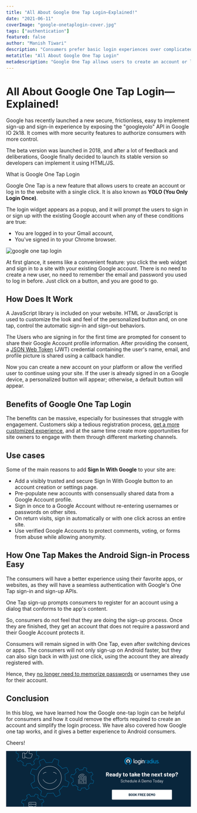 ```yaml
---
title: "All About Google One Tap Login—Explained!"
date: "2021-06-11"
coverImage: "google-onetaplogin-cover.jpg"
tags: ["authentication"]
featured: false 
author: "Manish Tiwari"
description: "Consumers prefer basic login experiences over complicated signup procedures. The Google One-Tap Login feature, available on Android phones, allows users to quickly sign up for apps or web services with their Google credentials without creating an account."
metatitle: "All About Google One Tap Login"
metadescription: "Google One Tap allows users to create an account or log in to the website with a single click. Here’s everything you need to know about Google One Tap Login. "
---
```


# All About Google One Tap Login—Explained!

Google has recently launched a new secure, frictionless, easy to implement sign-up and sign-in experience by exposing the "googleyolo" API in Google IO 2k18. It comes with more security features to authorize consumers with more control. 

The beta version was launched in 2018, and after a lot of feedback and deliberations, Google finally decided to launch its stable version so developers can implement it using HTML/JS.

What is Google One Tap Login 

Google One Tap is a new feature that allows users to create an account or log in to the website with a single click. It is also known as **YOLO (You Only Login Once)**.

The login widget appears as a popup, and it will prompt the users to sign in or sign up with the existing Google account when any of these conditions are true:


*   You are logged in to your Gmail account,
*   You've signed in to your Chrome browser.

![google one tap login](https://apidocs.lrcontent.com/images/google-onetap_2382160c344fde5f388.16537804.jpg "google one tap login")

At first glance, it seems like a convenient feature: you click the web widget and sign in to a site with your existing Google account. There is no need to create a new user, no need to remember the email and password you used to log in before. Just click on a button, and you are good to go.


## How Does It Work

A JavaScript library is included on your website. HTML or JavaScript is used to customize the look and feel of the personalized button and, on one tap, control the automatic sign-in and sign-out behaviors.

The Users who are signing in for the first time are prompted for consent to share their Google Account profile information. After providing the consent, a [JSON Web Token](https://www.loginradius.com/blog/async/jwt/) (JWT) credential containing the user's name, email, and profile picture is shared using a callback handler. 

Now you can create a new account on your platform or allow the verified user to continue using your site. If the user is already signed in on a Google device, a personalized button will appear; otherwise, a default button will appear.


## Benefits of Google One Tap Login

The benefits can be massive, especially for businesses that struggle with engagement. Customers skip a tedious registration process, [get a more customized experience](https://www.loginradius.com/customer-experience-solutions/), and at the same time create more opportunities for site owners to engage with them through different marketing channels.


## Use cases

Some of the main reasons to add **Sign In With Google** to your site are:



- Add a visibly trusted and secure Sign In With Google button to an account creation or settings page.
- Pre-populate new accounts with consensually shared data from a Google Account profile.
- Sign in once to a Google Account without re-entering usernames or passwords on other sites.
- On return visits, sign in automatically or with one click across an entire site.
- Use verified Google Accounts to protect comments, voting, or forms from abuse while allowing anonymity.


## How One Tap Makes the Android Sign-in Process Easy

The consumers will have a better experience using their favorite apps, or websites, as they will have a seamless authentication with Google's One Tap sign-in and sign-up APIs.

One Tap sign-up prompts consumers to register for an account using a dialog that conforms to the app's content. 

So, consumers do not feel that they are doing the sign-up process. Once they are finished, they get an account that does not require a password and their Google Account protects it.

Consumers will remain signed in with One Tap, even after switching devices or apps. The consumers will not only sign-up on Android faster, but they can also sign back in with just one click, using the account they are already registered with. 

Hence, they [no longer need to memorize passwords](https://www.loginradius.com/blog/start-with-identity/2019/10/passwordless-authentication-the-future-of-identity-and-security/) or usernames they use for their account.


## Conclusion

In this blog, we have learned how the Google one-tap login can be helpful for consumers and how it could remove the efforts required to create an account and simplify the login process. We have also covered how Google one tap works, and it gives a better experience to Android consumers.

Cheers!

[![book-a-demo-loginradius](../../assets/book-a-demo-loginradius.png)](https://www.loginradius.com/book-a-demo/)